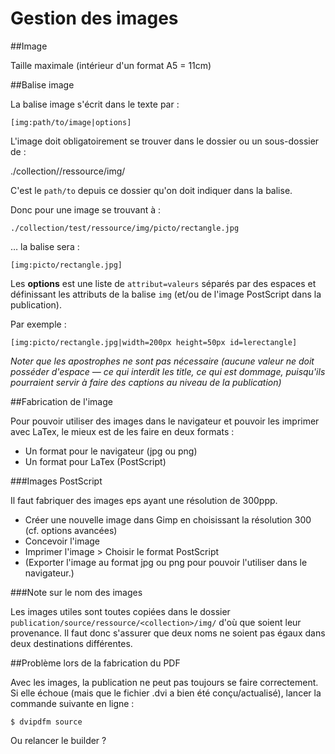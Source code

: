 # Gestion des images

##Image

Taille maximale (intérieur d'un format A5 = 11cm)

##Balise image

La balise image s'écrit dans le texte par :

    [img:path/to/image|options]

L'image doit obligatoirement se trouver dans le dossier ou un sous-dossier de :

./collection/<collection>/ressource/img/
  
C'est le `path/to` depuis ce dossier qu'on doit indiquer dans la balise.

Donc pour une image se trouvant à&nbsp;:

    ./collection/test/ressource/img/picto/rectangle.jpg

… la balise sera&nbsp;:

    [img:picto/rectangle.jpg]

Les **options** est une liste de `attribut=valeurs` séparés par des espaces et définissant les attributs de la balise `img` (et/ou de l'image PostScript dans la publication).

Par exemple&nbsp;:

    [img:picto/rectangle.jpg|width=200px height=50px id=lerectangle]

*Noter que les apostrophes ne sont pas nécessaire (aucune valeur ne doit posséder d'espace — ce qui interdit les title, ce qui est dommage, puisqu'ils pourraient servir à faire des captions au niveau de la publication)*
  
##Fabrication de l'image

Pour pouvoir utiliser des images dans le navigateur et pouvoir les imprimer avec LaTex, le mieux est de les faire en deux formats&nbsp;:

* Un format pour le navigateur (jpg ou png)
* Un format pour LaTex (PostScript)

###Images PostScript

Il faut fabriquer des images eps ayant une résolution de 300ppp.

* Créer une nouvelle image dans Gimp en choisissant la résolution 300 (cf. options avancées)
* Concevoir l'image
* Imprimer l'image > Choisir le format PostScript
* (Exporter l'image au format jpg ou png pour pouvoir l'utiliser dans le navigateur.)

###Note sur le nom des images

Les images utiles sont toutes copiées dans le dossier `publication/source/ressource/<collection>/img/` d'où que soient leur provenance. Il faut donc s'assurer que deux noms ne soient pas égaux dans deux destinations différentes.

##Problème lors de la fabrication du PDF

Avec les images, la publication ne peut pas toujours se faire correctement. Si elle échoue (mais que le fichier .dvi a bien été conçu/actualisé), lancer la commande suivante en ligne :

    $ dvipdfm source

Ou relancer le builder ?